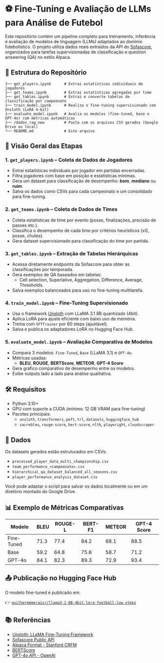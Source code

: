 # ⚽ Fine-Tuning e Avaliação de LLMs para Análise de Futebol

Este repositório contém um pipeline completo para treinamento, inferência e avaliação de modelos de linguagem (LLMs) adaptados ao domínio futebolístico. O projeto utiliza dados reais extraídos da API do [Sofascore](https://www.sofascore.com), organizados para tarefas supervisionadas de classificação e question answering (QA) no estilo Alpaca.

## 📂 Estrutura do Repositório

```
├── get_players.ipynb      # Extrai estatísticas individuais de jogadores
├── get_teams.ipynb        # Extrai estatísticas agregadas por time
├── get_tables.ipynb       # Extrai e converte tabelas de classificação por campeonato
├── train_model.ipynb      # Realiza o fine-tuning supervisionado com Unsloth (LoRA 4-bit)
├── evaluate_model.ipynb   # Avalia os modelos (fine-tuned, base e GPT-4o) com métricas automáticas
├── /dados_rag_new         # Pasta com os arquivos CSV gerados (Google Drive ou local)
└── README.md              # Este arquivo
```

## 🚀 Visão Geral das Etapas

### 1. `get_players.ipynb` – Coleta de Dados de Jogadores

- Extrai estatísticas individuais por jogador em partidas encerradas.
- Filtra jogadores com base em posição e estatísticas mínimas.
- Gera um dataset para classificação de desempenho: **bom**, **mediano** ou **ruim**.
- Salva os dados como CSVs para cada campeonato e um consolidado para fine-tuning.

### 2. `get_teams.ipynb` – Coleta de Dados de Times

- Coleta estatísticas de time por evento (posse, finalizações, precisão de passes etc.).
- Classifica o desempenho de cada time por critérios heurísticos (xG, posse, chutes).
- Gera dataset supervisionado para classificação do time por partida.

### 3. `get_tables.ipynb` – Extração de Tabelas Hierárquicas

- Acessa diretamente endpoints da Sofascore para obter as classificações por temporada.
- Gera exemplos de QA baseados em tabelas: 
  - Cell selection, Superlative, Aggregation, Difference, Average, Thresholds.
- Salva exemplos balanceados para uso no fine-tuning multitarefa.

### 4. `train_model.ipynb` – Fine-Tuning Supervisionado

- Usa o framework [Unsloth](https://github.com/unslothai/unsloth) com LLaMA 3.1 8B quantizado (4bit).
- Aplica LoRA para ajuste eficiente com baixo uso de memória.
- Treina com `SFTTrainer` por 60 steps (ajustável).
- Salva e publica os adaptadores LoRA no Hugging Face Hub.

### 5. `evaluate_model.ipynb` – Avaliação Comparativa de Modelos

- Compara 3 modelos: `Fine-Tuned`, `Base` (LLaMA 3.1) e `GPT-4o`.
- Métricas usadas:
  - **BLEU**, **ROUGE**, **BERTScore**, **METEOR**, **GPT-4 Score**
- Gera gráfico comparativo de desempenho entre os modelos.
- Exibe outputs lado a lado para análise qualitativa.

## 🛠️ Requisitos

- Python 3.10+
- GPU com suporte a CUDA (mínimo: 12 GB VRAM para fine-tuning)
- Pacotes principais:
  - `unsloth`, `transformers`, `peft`, `trl`, `datasets`, `huggingface_hub`
  - `sacrebleu`, `rouge-score`, `bert-score`, `nltk`, `playwright`, `cloudscraper`

## 💾 Dados

Os datasets gerados estão estruturados em CSVs:

- `processed_player_data_multi_championship.csv`
- `team_performance_<campeonato>.csv`
- `hierarchical_qa_dataset_balanced_all_seasons.csv`
- `player_performance_analysis_dataset.csv`

Você pode adaptar o script para salvar os dados localmente ou em um diretório montado do Google Drive.

## 📊 Exemplo de Métricas Comparativas

| Modelo       | BLEU | ROUGE-L | BERT-F1 | METEOR | GPT-4 Score |
|--------------|------|----------|---------|--------|--------------|
| Fine-Tuned   | 71.3 | 77.4     | 84.2    | 68.1   | 88.5         |
| Base         | 59.2 | 64.8     | 75.6    | 58.7   | 71.2         |
| GPT-4o       | 84.1 | 82.3     | 89.3    | 72.9   | 93.4         |

## 📤 Publicação no Hugging Face Hub

O modelo fine-tuned é publicado em:

👉 [`guilhermemoraisr/llama3-1-8B-4bit-lora-football-low-steps`](https://huggingface.co/guilhermemoraisr/llama3-1-8B-4bit-lora-football-low-steps)

## 📚 Referências

- [Unsloth: LLaMA Fine-Tuning Framework](https://github.com/unslothai/unsloth)
- [Sofascore Public API](https://www.sofascore.com)
- [Alpaca Format - Stanford CRFM](https://crfm.stanford.edu/2023/03/13/alpaca.html)
- [BERTScore](https://github.com/Tiiiger/bert_score)
- [GPT-4o API - OpenAI](https://platform.openai.com/docs/guides/gpt)